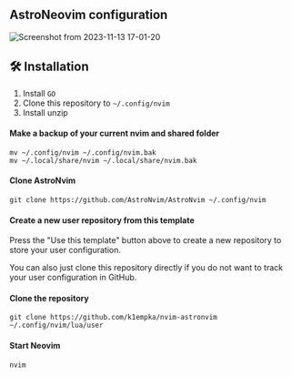 ## AstroNeovim configuration

![Screenshot from 2023-11-13 17-01-20](https://github.com/k1empka/nvim-astronvim/assets/22158001/9ddc4e8b-f694-44ec-9061-bfa800e6b494)

## 🛠️ Installation

1. Install `GO`
2. Clone this repository to `~/.config/nvim`
3. Install unzip
   
#### Make a backup of your current nvim and shared folder

```shell
mv ~/.config/nvim ~/.config/nvim.bak
mv ~/.local/share/nvim ~/.local/share/nvim.bak
```

#### Clone AstroNvim

```shell
git clone https://github.com/AstroNvim/AstroNvim ~/.config/nvim
```

#### Create a new user repository from this template

Press the "Use this template" button above to create a new repository to store your user configuration.

You can also just clone this repository directly if you do not want to track your user configuration in GitHub.

#### Clone the repository

```shell
git clone https://github.com/k1empka/nvim-astronvim ~/.config/nvim/lua/user
```

#### Start Neovim

```shell
nvim
```
